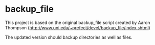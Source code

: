 # backup_file
This project is based on the original backup_file script created by Aaron Thompson (http://www.uni.edu/~prefect/devel/backup_file/index.shtml)

The updated version should backup directories as well as files.